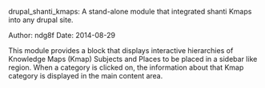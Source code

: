 drupal_shanti_kmaps: A stand-alone module that integrated shanti Kmaps into any drupal site. 

Author: ndg8f
Date: 2014-08-29

This module provides a block that displays interactive hierarchies of Knowledge Maps (Kmap) Subjects and Places to be placed in a sidebar like region. When a category is clicked on, the information about that Kmap category is displayed in the main content area.

